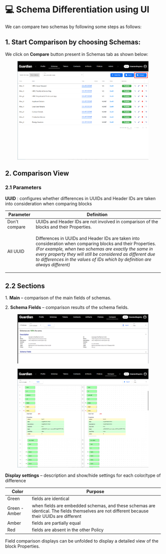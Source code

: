 # 💻 Schema Differentiation using UI

We can compare two schemas by following some steps as follows:

## 1. Start Comparison by choosing Schemas:

We click on **Compare** button present in Schemas tab as shown below:

<figure><img src="../../../../.gitbook/assets/image (10) (1) (1) (1) (1) (1) (1) (1) (1) (1).png" alt=""><figcaption></figcaption></figure>

## 2. Comparison View

### 2.1 Parameters

**UUID** : configures whether differences in UUIDs and Header IDs are taken into consideration when comparing blocks

| Parameter     | Definition                                                                                                                                                                                                                                                                                                                         |
| ------------- | ---------------------------------------------------------------------------------------------------------------------------------------------------------------------------------------------------------------------------------------------------------------------------------------------------------------------------------- |
| Don't compare | UUIDs and Header IDs are not involved in comparison of the blocks and their Properties.                                                                                                                                                                                                                                            |
| All UUID      | <p>Differences in UUIDs and Header IDs are taken into consideration when comparing blocks and their Properties.<br><em>(For example, when two schemas are exactly the same in every property they will still be considered as different due to differences in the values of IDs which by definition are always different)</em></p> |

## 2.2 Sections

1\. **Main** – comparison of the main fields of schemas.

2\. **Schema Fields** – comparison results of the schema fields.

<figure><img src="../../../../.gitbook/assets/image (1) (8).png" alt=""><figcaption></figcaption></figure>

<figure><img src="../../../../.gitbook/assets/image (24) (1) (1) (1) (1) (1) (1).png" alt=""><figcaption></figcaption></figure>

**Display settings** _–_ description and show/hide settings for each color/type of difference

| Color         | Purpose                                                                                                                                      |
| ------------- | -------------------------------------------------------------------------------------------------------------------------------------------- |
| Green         | fields are identical                                                                                                                         |
| Green - Amber | when fields are embedded schemas, and these schemas are identical. The fields themselves are not different because their UUIDs are different |
| Amber         | fields are partially equal                                                                                                                   |
| Red           | fields are absent in the other Policy                                                                                                        |

Field comparison displays can be unfolded to display a detailed view of the block Properties.
